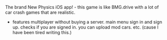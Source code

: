 The brand New Physics iOS app! -
this game is like BMG.drive with a lot of car crash games that are realistic.
- features
multiplayer without buying a server.
main menu
sign in and sign up.
checks if you are signed in.
you can upload mod cars.
etc. (cause I have been tired writing this.)
